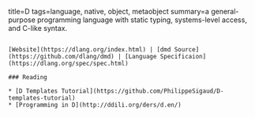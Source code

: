 title=D
tags=language, native, object, metaobject
summary=a general-purpose programming language with static typing, systems-level access, and C-like syntax.
~~~~~~

[Website](https://dlang.org/index.html) | [dmd Source](https://github.com/dlang/dmd) | [Language Specificaion](https://dlang.org/spec/spec.html)

### Reading

* [D Templates Tutorial](https://github.com/PhilippeSigaud/D-templates-tutorial)
* [Programming in D](http://ddili.org/ders/d.en/)


